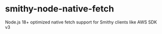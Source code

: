 # smithy-node-native-fetch
Node.js 18+ optimized native fetch support for Smithy clients like AWS SDK v3
